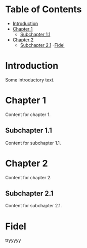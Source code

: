 # Table of Contents
- [Introduction](#introduction)
- [Chapter 1](#chapter-1)
  - [Subchapter 1.1](#subchapter-11)
- [Chapter 2](#chapter-2)
  - [Subchapter 2.1](#subchapter-21)
  -[Fidel](#fidel-hesmes)

# Introduction
Some introductory text.

# Chapter 1
Content for chapter 1.

## Subchapter 1.1
Content for subchapter 1.1.

# Chapter 2
Content for chapter 2.

## Subchapter 2.1
Content for subchapter 2.1.

# Fidel
tryyyyy
